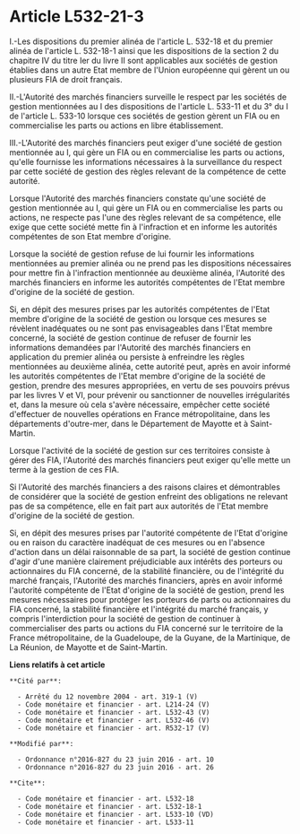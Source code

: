 # Article L532-21-3

I.-Les dispositions du premier alinéa de l'article L. 532-18 et du premier alinéa de l'article L. 532-18-1 ainsi que les
dispositions de la section 2 du chapitre IV du titre Ier du livre II sont applicables aux sociétés de gestion établies dans
un autre Etat membre de l'Union européenne qui gèrent un ou plusieurs FIA de droit français. 

II.-L'Autorité des marchés financiers surveille le respect par les sociétés de gestion mentionnées au I des dispositions de
l'article L. 533-11 et du 3° du I de l'article L. 533-10 lorsque ces sociétés de gestion gèrent un FIA ou en commercialise
les parts ou actions en libre établissement. 

III.-L'Autorité des marchés financiers peut exiger d'une société de gestion mentionnée au I, qui gère un FIA ou en
commercialise les parts ou actions, qu'elle fournisse les informations nécessaires à la surveillance du respect par cette
société de gestion des règles relevant de la compétence de cette autorité. 

Lorsque l'Autorité des marchés financiers constate qu'une société de gestion mentionnée au I, qui gère un FIA ou en
commercialise les parts ou actions, ne respecte pas l'une des règles relevant de sa compétence, elle exige que cette société
mette fin à l'infraction et en informe les autorités compétentes de son Etat membre d'origine. 

Lorsque la société de gestion refuse de lui fournir les informations mentionnées au premier alinéa ou ne prend pas les
dispositions nécessaires pour mettre fin à l'infraction mentionnée au deuxième alinéa, l'Autorité des marchés financiers en
informe les autorités compétentes de l'Etat membre d'origine de la société de gestion. 

Si, en dépit des mesures prises par les autorités compétentes de l'Etat membre d'origine de la société de gestion ou lorsque
ces mesures se révèlent inadéquates ou ne sont pas envisageables dans l'Etat membre concerné, la société de gestion continue
de refuser de fournir les informations demandées par l'Autorité des marchés financiers en application du premier alinéa ou
persiste à enfreindre les règles mentionnées au deuxième alinéa, cette autorité peut, après en avoir informé les autorités
compétentes de l'Etat membre d'origine de la société de gestion, prendre des mesures appropriées, en vertu de ses pouvoirs
prévus par les livres V et VI, pour prévenir ou sanctionner de nouvelles irrégularités et, dans la mesure où cela s'avère
nécessaire, empêcher cette société d'effectuer de nouvelles opérations en France métropolitaine, dans les départements
d'outre-mer, dans le Département de Mayotte et à Saint-Martin. 

Lorsque l'activité de la société de gestion sur ces territoires consiste à gérer des FIA, l'Autorité des marchés financiers
peut exiger qu'elle mette un terme à la gestion de ces FIA. 

Si l'Autorité des marchés financiers a des raisons claires et démontrables de considérer que la société de gestion enfreint
des obligations ne relevant pas de sa compétence, elle en fait part aux autorités de l'Etat membre d'origine de la société de
gestion. 

Si, en dépit des mesures prises par l'autorité compétente de l'Etat d'origine ou en raison du caractère inadéquat de ces
mesures ou en l'absence d'action dans un délai raisonnable de sa part, la société de gestion continue d'agir d'une manière
clairement préjudiciable aux intérêts des porteurs ou actionnaires du FIA concerné, de la stabilité financière, ou de
l'intégrité du marché français, l'Autorité des marchés financiers, après en avoir informé l'autorité compétente de l'Etat
d'origine de la société de gestion, prend les mesures nécessaires pour protéger les porteurs de parts ou actionnaires du FIA
concerné, la stabilité financière et l'intégrité du marché français, y compris l'interdiction pour la société de gestion de
continuer à commercialiser des parts ou actions du FIA concerné sur le territoire de la France métropolitaine, de la
Guadeloupe, de la Guyane, de la Martinique, de La Réunion, de Mayotte et de Saint-Martin.

**Liens relatifs à cet article**

	**Cité par**:

	  - Arrêté du 12 novembre 2004 - art. 319-1 (V)
	  - Code monétaire et financier - art. L214-24 (V)
	  - Code monétaire et financier - art. L532-43 (V)
	  - Code monétaire et financier - art. L532-46 (V)
	  - Code monétaire et financier - art. R532-17 (V)

	**Modifié par**:

	  - Ordonnance n°2016-827 du 23 juin 2016 - art. 10
	  - Ordonnance n°2016-827 du 23 juin 2016 - art. 26

	**Cite**:

	  - Code monétaire et financier - art. L532-18
	  - Code monétaire et financier - art. L532-18-1
	  - Code monétaire et financier - art. L533-10 (VD)
	  - Code monétaire et financier - art. L533-11
